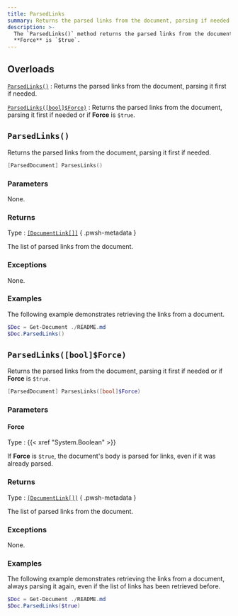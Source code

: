 ```yaml
---
title: ParsedLinks
summary: Returns the parsed links from the document, parsing if needed or if **Force** is `$true`.
description: >-
  The `ParsedLinks()` method returns the parsed links from the document, parsing if needed or if
  **Force** is `$true`.
---
```


## Overloads

[`ParsedLinks()`](#parsedlinks)
: Returns the parsed links from the document, parsing it first if needed.

[`ParsedLinks([bool]$Force)`](#parsedlinksboolforce)
: Returns the parsed links from the document, parsing it first if needed or if **Force** is `$true`.

## `ParsedLinks()`

Returns the parsed links from the document, parsing it first if needed.

```powershell
[ParsedDocument] ParsesLinks()
```

### Parameters

None.

### Returns

Type
: [`[DocumentLink[]]`][01]
{ .pwsh-metadata }

The list of parsed links from the document.

### Exceptions

None.

### Examples

The following example demonstrates retrieving the links from a document.

```powershell
$Doc = Get-Document ./README.md
$Doc.ParsedLinks()
```

## `ParsedLinks([bool]$Force)`

Returns the parsed links from the document, parsing it first if needed or if **Force** is `$true`.

```powershell
[ParsedDocument] ParsesLinks([bool]$Force)
```

### Parameters

#### Force

Type
: {{< xref "System.Boolean" >}}

If **Force** is `$true`, the document's body is parsed for links, even if it was already parsed.

### Returns

Type
: [`[DocumentLink[]]`][01]
{ .pwsh-metadata }

The list of parsed links from the document.

### Exceptions

None.

### Examples

The following example demonstrates retrieving the links from a document, always parsing it again,
even if the list of links has been retrieved before.

```powershell
$Doc = Get-Document ./README.md
$Doc.ParsedLinks($true)
```

<!-- Link Reference Definitions -->
[01]: ../../documentlink
